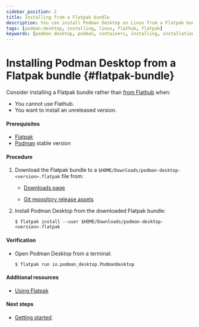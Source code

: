 ```yaml
---
sidebar_position: 2
title: Installing from a Flatpak bundle
description: You can install Podman Desktop on Linux from a Flatpak bundle.
tags: [podman-desktop, installing, linux, flathub, flatpak]
keywords: [podman desktop, podman, containers, installing, installation, linux, flathub, flatpak]
---
```


# Installing Podman Desktop from a Flatpak bundle {#flatpak-bundle}

Consider installing a Flatpak bundle rather than [from Flathub](/docs/installation/linux-install) when:

- You cannot use Flathub.
- You want to install an unreleased version.

#### Prerequisites

- [Flatpak](https://flatpak.org/setup/)
- [Podman](https://podman.io/) stable version

#### Procedure

1. Download the Flatpak bundle to a `$HOME/Downloads/podman-desktop-<version>.flatpak` file from:

   - [Downloads page](/downloads/linux)

   - [Git repository release assets](https://github.com/containers/podman-desktop/releases)

2. Install Podman Desktop from the downloaded Flatpak bundle:

   ```shell-session
   $ flatpak install --user $HOME/Downloads/podman-desktop-<version>.flatpak
   ```

#### Verification

- Open Podman Desktop from a terminal:

  ```shell-session
  $ flatpak run io.podman_desktop.PodmanDesktop
  ```

#### Additional resources

- [Using Flatpak](https://docs.flatpak.org/en/latest/using-flatpak.html)

#### Next steps

- [Getting started](/docs/containers).
